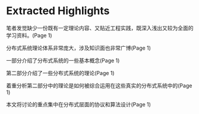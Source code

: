 # Extracted Highlights

笔者发觉缺少一份既有一定理论内容、又贴近工程实践，既深入浅出又较为全面的学习资料。(Page 1)

分布式系统理论体系非常庞大，涉及知识面也非常广博(Page 1)

一部分介绍了分布式系统的一些基本概念(Page 1)

第二部分介绍了一些分布式系统的理论(Page 1)

着重分析第二部分中的理论是如何被综合运用在这些真实的分布式系统中的(Page 1)

本文将讨论的重点集中在分布式层面的协议和算法设计(Page 1)
